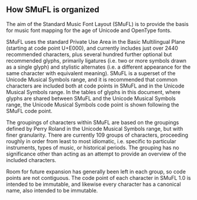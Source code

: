 How SMuFL is organized
----------------------

The aim of the Standard Music Font Layout (SMuFL) is to provide the
basis for music font mapping for the age of Unicode and OpenType fonts.

SMuFL uses the standard Private Use Area in the Basic Multilingual Plane
(starting at code point U+E000), and currently includes just over 2440
recommended characters, plus several hundred further optional but
recommended glyphs, primarily ligatures (i.e. two or more symbols drawn
as a single glyph) and stylistic alternates (i.e. a different appearance
for the same character with equivalent meaning). SMuFL is a superset of
the Unicode Musical Symbols range, and it is recommended that common
characters are included both at code points in SMuFL and in the Unicode
Musical Symbols range. In the tables of glyphs in this document, where
glyphs are shared between SMuFL and the Unicode Musical Symbols range,
the Unicode Musical Symbols code point is shown following the SMuFL code
point.

The groupings of characters within SMuFL are based on the groupings
defined by Perry Roland in the Unicode Musical Symbols range, but with
finer granularity. There are currently 109 groups of characters,
proceeding roughly in order from least to most idiomatic, i.e. specific
to particular instruments, types of music, or historical periods. The
grouping has no significance other than acting as an attempt to provide
an overview of the included characters.

Room for future expansion has generally been left in each group, so code
points are not contiguous. The code point of each character in SMuFL 1.0
is intended to be immutable, and likewise every character has a
canonical name, also intended to be immutable.

